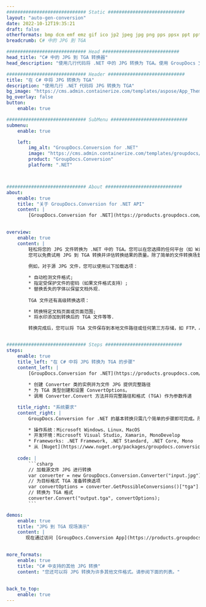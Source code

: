 ```yaml
---
############################# Static ############################
layout: "auto-gen-conversion"
date: 2022-10-12T19:35:21
draft: false
otherformats: bmp dcm emf emz gif ico jp2 jpeg jpg png pps ppsx ppt pptx psb psd svg svgz tga tif tiff webp wmf wmz
breadcrumb: C# 中的 JPG 到 TGA

############################# Head ############################
head_title: "C# 中的 JPG 到 TGA 转换器"
head_description: "使用几行代码将 .NET 中的 JPG 转换为 TGA。使用 GroupDocs 文档转换 API 转换 160 多种文件格式。"

############################# Header ############################
title: "在 C# 中将 JPG 转换为 TGA"
description: "使用几行 .NET 代码将 JPG 转换为 TGA"
bg_image: "https://cms.admin.containerize.com/templates/aspose/App_Themes/V3/images/bg/header1.png"
bg_overlay: false
button:
    enable: true

############################# SubMenu ############################
submenu:
    enable: true

    left:
        img_alt: "GroupDocs.Conversion for .NET"
        image: "https://cms.admin.containerize.com/templates/groupdocs/images/product-logos/90x90-noborder/groupdocs-conversion-net.png"
        product: "GroupDocs.Conversion"
        platform: ".NET"



############################# About ############################
about:
    enable: true
    title: "关于 GroupDocs.Conversion for .NET API"
    content: |
        [GroupDocs.Conversion for .NET](https://products.groupdocs.com/conversion/net/)可用于转换Microsoft Word、Excel、PowerPoint、PDF、Visio等格式。 GroupDocs.Conversion 是一个独立的 API，适用于需要高性能的后端和内部系统。它不依赖于任何软件，例如 Microsoft 或 Open Office。
    

overview:
    enable: true
    content: |
        轻松将您的 JPG 文件转换为 .NET 中的 TGA。您可以在您选择的任何平台（如 Windows、Linux、macOS）中仅使用几行 C# 代码行。
        您可以免费试用 JPG 到 TGA 转换并评估转换结果的质量。除了简单的文件转换场景，您还可以尝试更高级的选项来加载源 JPG 文件和保存输出 TGA 结果。 
        
        例如，对于源 JPG 文件，您可以使用以下加载选项：

        * 自动检测文件格式;
        * 指定受保护文件的密码（如果文件格式支持）;
        * 替换丢失的字体以保留文档外观.
        
        TGA 文件还有高级转换选项：

        * 转换特定文档页面或页面范围;
        * 将水印添加到转换后的 TGA 文件等等.

        转换完成后，您可以将 TGA 文件保存到本地文件路径或任何第三方存储，如 FTP、Amazon S3、Google Drive、Dropbox 等。请注意 - 将 JPG 转换为 TGA 无需安装任何额外的软件 - 如 MS Office、Open Office、Adobe Acrobat Reader 等。


############################# Steps ############################
steps:
    enable: true
    title_left: "在 C# 中将 JPG 转换为 TGA 的步骤"
    content_left: |
        [GroupDocs.Conversion for .NET](https://products.groupdocs.com/conversion/net/) 使开发人员只需几行代码即可轻松地将 JPG 文件转换为 TGA。
        
        * 创建 Converter 类的实例并为文件 JPG 提供完整路径
        * 为 TGA 类型创建和设置 ConvertOptions。
        * 调用 Converter.Convert 方法并将完整路径和格式 (TGA) 作为参数传递

    title_right: "系统要求"
    content_right: |
        GroupDocs.Conversion for .NET 的基本转换只需几个简单的步骤即可完成。所有主要平台和操作系统都支持我们的 API。在执行以下代码之前，请确保您的系统上安装了以下先决条件。

        * 操作系统：Microsoft Windows、Linux、MacOS
        * 开发环境：Microsoft Visual Studio, Xamarin, MonoDevelop
        * Frameworks: .NET Framework, .NET Standard, .NET Core, Mono
        * 从 [Nuget](https://www.nuget.org/packages/groupdocs.conversion) 获取最新的 GroupDocs.Conversion for .NET
         
    code: |
        ```csharp    
        // 加载源文件 JPG 进行转换
        var converter = new GroupDocs.Conversion.Converter("input.jpg");
        // 为目标格式 TGA 准备转换选项
        var convertOptions = converter.GetPossibleConversions()["tga"].ConvertOptions;
        // 转换为 TGA 格式
        converter.Convert("output.tga", convertOptions);
        ```

demos:
    enable: true
    title: "JPG 到 TGA 现场演示"
    content: |
       现在通过访问 [GroupDocs.Conversion App](https://products.groupdocs.app/conversion/family) 网站将 JPG 转换为 TGA。在线演示具有以下优点
          

more_formats:
    enable: true
    title: "C# 中支持的其他 JPG 转换"
    content: "您还可以将 JPG 转换为许多其他文件格式。请参阅下面的列表。"
       
       
back_to_top:
    enable: true
---
```

